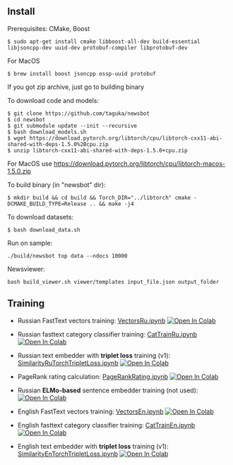 ## Install
Prerequisites: CMake, Boost
```
$ sudo apt-get install cmake libboost-all-dev build-essential libjsoncpp-dev uuid-dev protobuf-compiler libprotobuf-dev
```

For MacOS
```
$ brew install boost jsoncpp ossp-uuid protobuf
```


If you got zip archive, just go to building binary

To download code and models:
```
$ git clone https://github.com/taguka/newsbot
$ cd newsbot
$ git submodule update --init --recursive
$ bash download_models.sh
$ wget https://download.pytorch.org/libtorch/cpu/libtorch-cxx11-abi-shared-with-deps-1.5.0%2Bcpu.zip
$ unzip libtorch-cxx11-abi-shared-with-deps-1.5.0+cpu.zip
```

For MacOS use https://download.pytorch.org/libtorch/cpu/libtorch-macos-1.5.0.zip

To build binary (in "newsbot" dir):
```
$ mkdir build && cd build && Torch_DIR="../libtorch" cmake -DCMAKE_BUILD_TYPE=Release .. && make -j4
```

To download datasets:
```
$ bash download_data.sh
```

Run on sample:
```
./build/newsbot top data --ndocs 10000

```

Newsviewer: 

```
bash build_viewer.sh viewer/templates input_file.json output_folder
```


## Training

* Russian FastText vectors training:
[VectorsRu.ipynb](https://github.com/taguka/newsbot/blob/main/scripts/VectorsRu.ipynb)
[![Open In Colab](https://colab.research.google.com/assets/colab-badge.svg)](https://colab.research.google.com/drive/1KbD7gKNCMhkoOA7_vVf32XrfaaBNhRlV)
* Russian fasttext category classifier training:
[CatTrainRu.ipynb](https://github.com/taguka/newsbot/blob/main//scripts/CatTrainRu.ipynb)
[![Open In Colab](https://colab.research.google.com/assets/colab-badge.svg)](https://colab.research.google.com/drive/1IwkAy4W1Rg36ZMVbhOWCUhfGyBp_AFpe)
* Russian text embedder with **triplet loss** training (v1):
[SimilarityRuTorchTripletLoss.ipynb](https://github.com/taguka/newsbot/blob/main/scripts/SimilarityRuTorchTripletLoss.ipynb)
[![Open In Colab](https://colab.research.google.com/assets/colab-badge.svg)](https://colab.research.google.com/drive/1umK5TbUR3YBy3rKFcxjgLNbUXt0SsZan)
* PageRank rating calculation:
[PageRankRating.ipynb](https://github.com/taguka/newsbot/blob/main/scripts/PageRankRating.ipynb)
[![Open In Colab](https://colab.research.google.com/assets/colab-badge.svg)](https://colab.research.google.com/drive/1fD3A5XkCXMNve51vWDQIIdLkPLdYebPX)
* Russian **ELMo-based** sentence embedder training (not used):
[![Open In Colab](https://colab.research.google.com/assets/colab-badge.svg)](https://colab.research.google.com/drive/1Q0S5OvramxxqQZnaSIH8xWfmOsWeKhIz)

* English FastText vectors training:
[VectorsEn.ipynb](https://github.com/taguka/newsbot/blob/main/scripts/VectorsEn.ipynb)
[![Open In Colab](https://colab.research.google.com/assets/colab-badge.svg)](https://colab.research.google.com/drive/1eXIGaw9n7PSgUD_QBucmgEjgjIOotdqg)
* English fasttext category classifier training:
[CatTrainEn.ipynb](https://github.com/taguka/newsbot/blob/main//scripts/CatTrainEn.ipynb)
[![Open In Colab](https://colab.research.google.com/assets/colab-badge.svg)](https://colab.research.google.com/drive/1UOWpkq84AHnz9fWxtu-_XAr48-FOQ24g)
* English text embedder with **triplet loss** training (v1):
[SimilarityEnTorchTripletLoss.ipynb](https://github.com/taguka/newsbot/blob/main/scripts/SimilarityEnTorchTripletLoss.ipynb)
[![Open In Colab](https://colab.research.google.com/assets/colab-badge.svg)](https://colab.research.google.com/drive/14pTBKd4inJ97WawVGY7bVTgGmyklBM-W)




